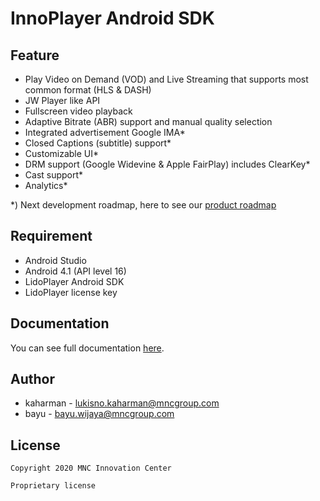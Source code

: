 # InnoPlayer Android SDK

## Feature

* Play Video on Demand (VOD) and Live Streaming that supports most common format (HLS & DASH)
* JW Player like API
* Fullscreen video playback
* Adaptive Bitrate (ABR) support and manual quality selection
* Integrated advertisement Google IMA*
* Closed Captions (subtitle) support*
* Customizable UI*
* DRM support (Google Widevine & Apple FairPlay) includes ClearKey*
* Cast support*
* Analytics*

*) Next development roadmap, here to see our [product roadmap](docs/roadmap.md)

## Requirement

* Android Studio
* Android 4.1 (API level 16)
* LidoPlayer Android SDK
* LidoPlayer license key

## Documentation

You can see full documentation [here](docs/index.md).

## Author

* kaharman - lukisno.kaharman@mncgroup.com
* bayu - bayu.wijaya@mncgroup.com

## License

```
Copyright 2020 MNC Innovation Center

Proprietary license
```
